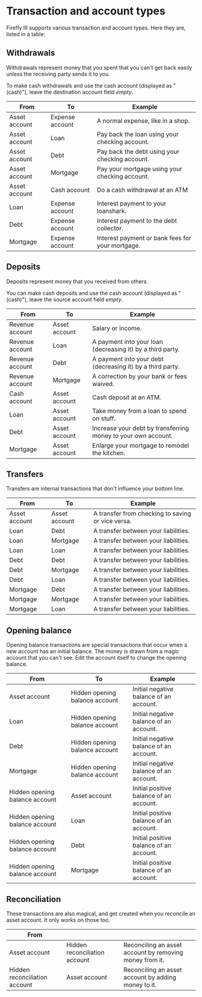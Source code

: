 # Transaction and account types

Firefly III supports various transaction and account types. Here they are, listed in a table:

## Withdrawals

Withdrawals represent money that you spent that you can't get back easily unless the receiving party sends it to you.

To make cash withdrawals and use the cash account (displayed as "(cash)"), leave the destination account field *empty*.

| From          | To              | Example                                          |
|---------------|-----------------|--------------------------------------------------|
| Asset account | Expense account | A normal expense, like in a shop.                |
| Asset account | Loan            | Pay back the loan using your checking account.   |
| Asset account | Debt            | Pay back the debt using your checking account.   |
| Asset account | Mortgage        | Pay your mortgage using your checking account.   |
| Asset account | Cash account    | Do a cash withdrawal at an ATM                   |
| Loan          | Expense account | Interest payment to your loanshark.              |
| Debt          | Expense account | Interest payment to the debt collector.          |
| Mortgage      | Expense account | Interest payment or bank fees for your mortgage. |

## Deposits

Deposits represent money that you received from others.

You can make cash deposits and use the cash account (displayed as "(cash)"), leave the source account field *empty*.

| From            | To              | Example                                                       |
|-----------------|-----------------|---------------------------------------------------------------|
| Revenue account | Asset account   | Salary or income.                                             |
| Revenue account | Loan            | A payment into your loan (decreasing it) by a third party.    |
| Revenue account | Debt            | A payment into your debt (decreasing it) by a third party.    |
| Revenue account | Mortgage        | A correction by your bank or fees waived.                     |
| Cash account    | Asset account   | Cash deposit at an ATM.                                       |
| Loan            | Asset account   | Take money from a loan to spend on stuff.                     |
| Debt            | Asset account   | Increase your debt by transferring money to your own account. |
| Mortgage        | Asset account   | Enlarge your mortgage to remodel the kitchen.                 |

## Transfers

Transfers are internal transactions that don't influence your bottom line.

| From            | To              | Example                                           |
|-----------------|-----------------|---------------------------------------------------|
| Asset account   | Asset account   | A transfer from checking to saving or vice versa. | 
| Loan            | Debt            | A transfer between your liabilities.              |
| Loan            | Mortgage        | A transfer between your liabilities.              |
| Loan            | Loan            | A transfer between your liabilities.              |
| Debt            | Debt            | A transfer between your liabilities.              |
| Debt            | Mortgage        | A transfer between your liabilities.              |
| Debt            | Loan            | A transfer between your liabilities.              |
| Mortgage        | Debt            | A transfer between your liabilities.              |
| Mortgage        | Mortgage        | A transfer between your liabilities.              |
| Mortgage        | Loan            | A transfer between your liabilities.              |

## Opening balance

Opening balance transactions are special transactions that occur when a new account has an initial balance. The money is drawn from a magic account that you can't see. Edit the account itself to change the opening balance.

| From                           | To                             | Example                                 |
|--------------------------------|--------------------------------|-----------------------------------------|
| Asset account                  | Hidden opening balance account | Initial negative balance of an account. |
| Loan                           | Hidden opening balance account | Initial negative balance of an account. |
| Debt                           | Hidden opening balance account | Initial negative balance of an account. |
| Mortgage                       | Hidden opening balance account | Initial negative balance of an account. |
| Hidden opening balance account | Asset account                  | Initial positive balance of an account. |
| Hidden opening balance account | Loan                           | Initial positive balance of an account. |
| Hidden opening balance account | Debt                           | Initial positive balance of an account. |
| Hidden opening balance account | Mortgage                       | Initial positive balance of an account. |

## Reconciliation

These transactions are also magical, and get created when you reconcile an asset account. It only works on those too.

| From                          |                               |                                                         |
|-------------------------------|-------------------------------|---------------------------------------------------------|
| Asset account                 | Hidden reconciliation account | Reconciling an asset account by removing money from it. |
| Hidden reconciliation account | Asset account                 | Reconciling an asset account by adding money to it.     |


